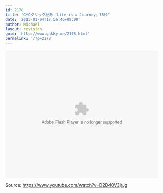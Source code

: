 ```yaml
---
id: 2178
title: 'GMOクリック証券「Life is a Journey」15秒'
date: '2015-01-04T17:56:46+08:00'
author: Michael
layout: revision
guid: 'http://www.gakky.me/2178.html'
permalink: '/?p=2178'
---
```


<embed height="400" src="http://www.tudou.com/v/bAXzD1s97LM/&bid=05&rpid=51229674&resourceId=51229674_05_05_99/v.swf" type="application/x-shockwave-flash" width="480"></embed>

Source: <https://www.youtube.com/watch?v=D2B40V3jrJg>